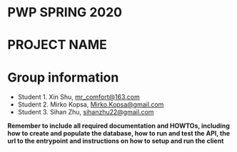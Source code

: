 # PWP SPRING 2020
# PROJECT NAME
# Group information
* Student 1. Xin Shu, mr_comfort@163.com
* Student 2. Mirko Kopsa, Mirko.Kopsa@gmail.com
* Student 3. Sihan Zhu, sihanzhu22@gmail.com

__Remember to include all required documentation and HOWTOs, including how to create and populate the database, how to run and test the API, the url to the entrypoint and instructions on how to setup and run the client__


